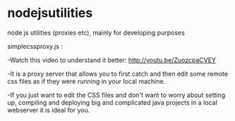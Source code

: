 nodejsutilities
===============

node js utilities (proxies etc), mainly for developing purposes


simplecssproxy.js :
  
  -Watch this video to understand it better: http://youtu.be/ZuozcpaCVEY

  -It is a proxy server that allows you to first catch and then edit some remote css files 
    as if they were running in your local machine.

  -If you just want to edit the CSS files and don't want to worry about setting up, compiling and 
    deploying big and complicated java projects in a local webserver it is ideal for you.
    
